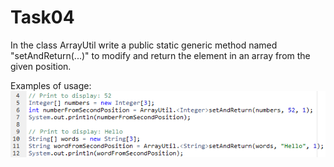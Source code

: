 # Task04

In the class ArrayUtil write a public static generic method named "setAndReturn(...)" to modify and return the element in an array from the given position.

Examples of usage:
![screenshot](https://github.com/bbogdasha/java-online-marathon/blob/master/sprint04/task04/screenshot/task04.png)
